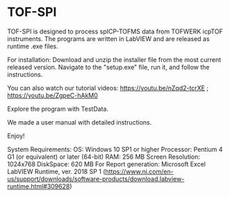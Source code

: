 # TOF-SPI
TOF-SPI is designed to process spICP-TOFMS data from TOFWERK icpTOF instruments.
The programs are written in LabVIEW and are released as runtime .exe files.

For installation:
Download and unzip the installer file from the most current released version.
Navigate to the "setup.exe" file, run it, and follow the instructions.

You can also watch our tutorial videos:
https://youtu.be/nZqd2-tcrXE ;
https://youtu.be/ZgpeC-hAkM0

Explore the program with TestData.

We made a user manual with detailed instructions.

Enjoy!

System Requirements:
OS: Windows 10 SP1 or higher Processor: Pentium 4 G1 (or equivalent) or later (64-bit) RAM: 256 MB Screen Resolution: 1024x768 DiskSpace: 620 MB
For Report generation: Microsoft Excel
LabVIEW Runtime, ver. 2018 SP 1 (https://www.ni.com/en-us/support/downloads/software-products/download.labview-runtime.html#309628)




